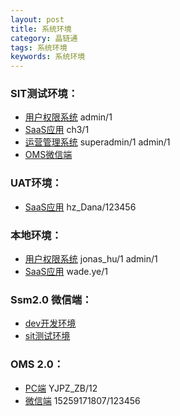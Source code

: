 ```yaml
---
layout: post
title: 系统环境
category: 晶链通
tags: 系统环境
keywords: 系统环境
---
```


### SIT测试环境：
- [用户权限系统](http://192.168.4.34:9184/) admin/1
- [SaaS应用](http://192.168.4.33:8088/jlt-workplat-web/) ch3/1
- [运营管理系统](http://192.168.4.34:9384/jlt-pms-web/) superadmin/1     admin/1
- [OMS微信端](http://192.168.4.33:8088/jlt-workplat-web/moms/index.html?S=lx1et190abq#/)

### UAT环境：
- [SaaS应用](http://106.14.163.26:8088/jlt-workplat-web/mdm/index.html#/mdm/mdmSupplier) hz_Dana/123456

### 本地环境：
- [用户权限系统](http://192.168.4.35:9184) jonas_hu/1    admin/1
- [SaaS应用](http://192.168.4.32:8088/jlt-workplat-web) wade.ye/1

### Ssm2.0 微信端：
- [dev开发环境](http://192.168.4.35:9784/jlt-wechat/wechat/view/newOrder/index.html#/waybills/) 
- [sit测试环境](http://192.168.4.34:9784/jlt-wechat/wechat/view/newOrder/index.html#/waybills/)

### OMS 2.0：
- [PC端](http://192.168.70.111:9000) YJPZ_ZB/12
- [微信端](http://192.168.70.111:8080) 15259171807/123456


